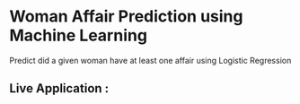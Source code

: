 # Woman Affair Prediction using Machine Learning
Predict did a given woman have at least one affair using Logistic Regression

## Live Application : 
